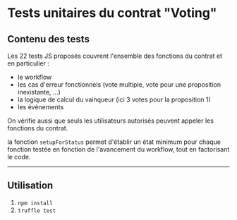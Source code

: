 # Tests unitaires du contrat "Voting"

## Contenu des tests

Les 22 tests JS proposés couvrent l'ensemble des fonctions du contrat et en particulier :
 - le workflow
 - les cas d'erreur fonctionnels (vote multiple, vote pour une proposition inexistante, ...)
 - la logique de calcul du vainqueur (ici 3 votes pour la proposition 1)
 - les évènements

On vérifie aussi que seuls les utilisateurs autorisés peuvent appeler les fonctions du contrat.

la fonction `setupForStatus` permet d'établir un état minimum pour chaque fonction testée en fonction de l'avancement du workflow, tout en factorisant le code. 

___________________________________________________________________________________________________________________________________________
## Utilisation

1. `npm install`
2. `truffle test`



